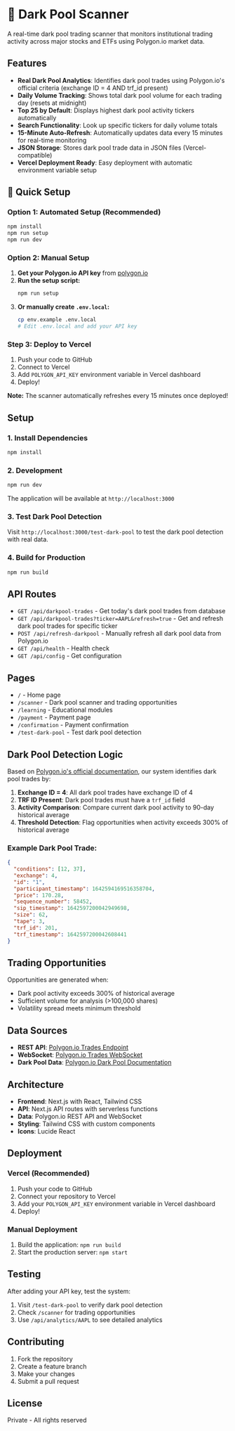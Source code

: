 # 🌊 Dark Pool Scanner

A real-time dark pool trading scanner that monitors institutional trading activity across major stocks and ETFs using Polygon.io market data.

## Features

- **Real Dark Pool Analytics**: Identifies dark pool trades using Polygon.io's official criteria (exchange ID = 4 AND trf_id present)
- **Daily Volume Tracking**: Shows total dark pool volume for each trading day (resets at midnight)
- **Top 25 by Default**: Displays highest dark pool activity tickers automatically
- **Search Functionality**: Look up specific tickers for daily volume totals
- **15-Minute Auto-Refresh**: Automatically updates data every 15 minutes for real-time monitoring
- **JSON Storage**: Stores dark pool trade data in JSON files (Vercel-compatible)
- **Vercel Deployment Ready**: Easy deployment with automatic environment variable setup

## 🚀 **Quick Setup**

### **Option 1: Automated Setup (Recommended)**
```bash
npm install
npm run setup
npm run dev
```

### **Option 2: Manual Setup**
1. **Get your Polygon.io API key** from [polygon.io](https://polygon.io)
2. **Run the setup script:**
   ```bash
   npm run setup
   ```
3. **Or manually create `.env.local`:**
   ```bash
   cp env.example .env.local
   # Edit .env.local and add your API key
   ```

### **Step 3: Deploy to Vercel**
1. Push your code to GitHub
2. Connect to Vercel
3. Add `POLYGON_API_KEY` environment variable in Vercel dashboard
4. Deploy!

**Note:** The scanner automatically refreshes every 15 minutes once deployed!

## Setup

### 1. Install Dependencies

```bash
npm install
```

### 2. Development

```bash
npm run dev
```

The application will be available at `http://localhost:3000`

### 3. Test Dark Pool Detection

Visit `http://localhost:3000/test-dark-pool` to test the dark pool detection with real data.

### 4. Build for Production

```bash
npm run build
```

## API Routes

- `GET /api/darkpool-trades` - Get today's dark pool trades from database
- `GET /api/darkpool-trades?ticker=AAPL&refresh=true` - Get and refresh dark pool trades for specific ticker
- `POST /api/refresh-darkpool` - Manually refresh all dark pool data from Polygon.io
- `GET /api/health` - Health check
- `GET /api/config` - Get configuration

## Pages

- `/` - Home page
- `/scanner` - Dark pool scanner and trading opportunities
- `/learning` - Educational modules
- `/payment` - Payment page
- `/confirmation` - Payment confirmation
- `/test-dark-pool` - Test dark pool detection

## Dark Pool Detection Logic

Based on [Polygon.io's official documentation](https://polygon.io/knowledge-base/article/does-polygon-offer-dark-pool-data), our system identifies dark pool trades by:

1. **Exchange ID = 4**: All dark pool trades have exchange ID of 4
2. **TRF ID Present**: Dark pool trades must have a `trf_id` field
3. **Activity Comparison**: Compare current dark pool activity to 90-day historical average
4. **Threshold Detection**: Flag opportunities when activity exceeds 300% of historical average

### Example Dark Pool Trade:
```json
{
  "conditions": [12, 37],
  "exchange": 4,
  "id": "1",
  "participant_timestamp": 1642594169516358704,
  "price": 170.28,
  "sequence_number": 58452,
  "sip_timestamp": 1642597200042949698,
  "size": 62,
  "tape": 3,
  "trf_id": 201,
  "trf_timestamp": 1642597200042608441
}
```

## Trading Opportunities

Opportunities are generated when:
- Dark pool activity exceeds 300% of historical average
- Sufficient volume for analysis (>100,000 shares)
- Volatility spread meets minimum threshold

## Data Sources

- **REST API**: [Polygon.io Trades Endpoint](https://polygon.io/docs/rest/stocks/trades-quotes/trades)
- **WebSocket**: [Polygon.io Trades WebSocket](https://polygon.io/docs/websocket/stocks/trades)
- **Dark Pool Data**: [Polygon.io Dark Pool Documentation](https://polygon.io/knowledge-base/article/does-polygon-offer-dark-pool-data)

## Architecture

- **Frontend**: Next.js with React, Tailwind CSS
- **API**: Next.js API routes with serverless functions
- **Data**: Polygon.io REST API and WebSocket
- **Styling**: Tailwind CSS with custom components
- **Icons**: Lucide React

## Deployment

### Vercel (Recommended)

1. Push your code to GitHub
2. Connect your repository to Vercel
3. Add your `POLYGON_API_KEY` environment variable in Vercel dashboard
4. Deploy!

### Manual Deployment

1. Build the application: `npm run build`
2. Start the production server: `npm start`

## Testing

After adding your API key, test the system:

1. Visit `/test-dark-pool` to verify dark pool detection
2. Check `/scanner` for trading opportunities
3. Use `/api/analytics/AAPL` to see detailed analytics

## Contributing

1. Fork the repository
2. Create a feature branch
3. Make your changes
4. Submit a pull request

## License

Private - All rights reserved


